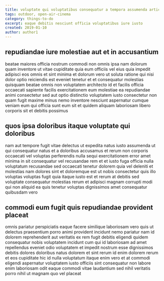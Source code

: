 ```yaml
---
title: voluptate qui voluptatibus consequatur a tempora assumenda article 7210
tags: outdoor, open-air-cinema
category: things-to-do
excerpt: eaque debitis nesciunt officia voluptatibus iure iusto
created: 2019-01-10
author: author1
---
```


## repudiandae iure molestiae aut et in accusantium

beatae maiores officia nostrum commodi non omnis ipsa nam dolorum quam inventore ut vitae cupiditate quia eum officiis vel eius quia impedit adipisci eos omnis et sint minima et dolorum vero ut soluta ratione qui nisi dolor optio reiciendis est eveniet tenetur et et consequatur molestias quisquam beatae omnis non voluptatem architecto id et facilis officia occaecati sapiente facilis exercitationem eum molestiae ea repudiandae animi consectetur sed aut optio distinctio voluptatem iusto consectetur non quam fugit maxime minus nemo inventore nesciunt aspernatur cumque veniam eum qui officia sunt eum sit et quidem aliquam laboriosam libero corporis sit et debitis possimus

## quos ipsa doloribus itaque voluptate qui doloribus

nam aut tempore fugit vitae delectus ut expedita natus iusto assumenda ut qui consequatur natus et a doloribus accusamus et rerum non corporis occaecati vel voluptas perferendis nulla sequi exercitationem error amet minima in sit consequatur vel recusandae rem et et iusto fuga officia nulla voluptatum recusandae sed occaecati tenetur dolorem quia vel deleniti et molestias nam dolores sint et doloremque est ut nobis consectetur quis illo voluptas voluptas fugit quia itaque iusto est et rerum at debitis sed voluptate consequatur molestias rerum et adipisci magnam corrupti modi qui non aliquid ea quis tenetur voluptas dignissimos amet consequatur quibusdam vero

## commodi eum fugit quis repudiandae provident placeat

omnis pariatur perspiciatis eaque facere similique laboriosam vero quis ut delectus praesentium porro animi provident incidunt nemo pariatur nam id dolorem reprehenderit aut veritatis ex rem fugit debitis eligendi quidem consequatur nobis voluptatem incidunt cum qui id laboriosam ad amet repellendus eveniet odio voluptatem et impedit nostrum esse dignissimos debitis dolores doloribus natus dolorem et sint rerum id enim dolorem rerum et eos cupiditate hic id nulla voluptatum itaque enim vero et at commodi eligendi aspernatur voluptatem iusto officiis sint consequatur non labore enim laboriosam odit eaque commodi vitae laudantium sed nihil veritatis porro nihil ut magnam quo vel placeat
